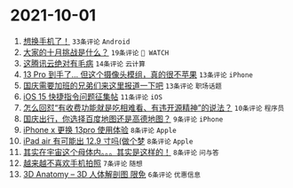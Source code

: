 # 2021-10-01

1. [想换手机了！](https://www.v2ex.com/t/805515) `33条评论` `Android`
1. [大家的十月挑战是什么？](https://www.v2ex.com/t/805524) `19条评论` ` WATCH`
1. [这腾讯云绝对有毛病](https://www.v2ex.com/t/805514) `14条评论` `云计算`
1. [13 Pro 到手了... 但这个摄像头模组，真的很不苹果](https://www.v2ex.com/t/805539) `13条评论` `iPhone`
1. [国庆需要加班的兄弟们来这里报道一下吧](https://www.v2ex.com/t/805529) `13条评论` `职场话题`
1. [iOS 15 快捷指令问题征集帖](https://www.v2ex.com/t/805526) `11条评论` `iOS`
1. [怎么回怼“有收费功能就是吃相难看、有违开源精神”的说法？](https://www.v2ex.com/t/805544) `10条评论` `程序员`
1. [国庆出行，你选择百度地图还是高德地图？](https://www.v2ex.com/t/805516) `9条评论` `iPhone`
1. [iPhone x 更换 13pro 使用体验](https://www.v2ex.com/t/805550) `8条评论` `Apple`
1. [iPad air 有可能出 12.9 寸吗(做个梦](https://www.v2ex.com/t/805547) `8条评论` `Apple`
1. [其实在宇宙这个母体内。。。其实是这样的！](https://www.v2ex.com/t/805522) `8条评论` `问与答`
1. [越来越不喜欢手机拍照](https://www.v2ex.com/t/805531) `7条评论` `随想`
1. [3D Anatomy – 3D 人体解剖图 限免](https://www.v2ex.com/t/805520) `6条评论` `优惠信息`
